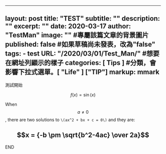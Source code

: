 ---
layout:     post
title:       "TEST" 
subtitle:    ""
description: ""
excerpt: ""
date:         2020-03-17
author:      "TestMan"
image: "" #專屬該篇文章的背景圖片
published: false #如果草稿尚未發表，改為"false"
tags:
    - test
URL: "/2020/03/01/Test_Man/" #想要在網址列顯示的樣子
categories:  [ Tips ] #分類，會影響下拉式選單。[ "Life" ] ["TIP"]
markup: mmark
------
測試開始

$$
f(x) = \sin(x)
$$

When $$a \ne 0$$, there are two solutions to `\(ax^2 + bx + c = 0\)` and they are:

$$x = {-b \pm \sqrt{b^2-4ac} \over 2a}$$
--------
END
